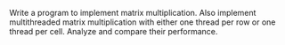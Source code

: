 Write a program to implement matrix multiplication. Also implement
multithreaded matrix multiplication with either one thread per row or one thread per cell.
Analyze and compare their performance.
